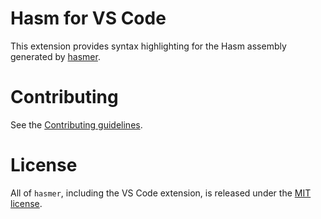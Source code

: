 # Hasm for VS Code

This extension provides syntax highlighting for the Hasm assembly generated by [hasmer](https://github.com/lucasbaizer2/hasmer).

# Contributing

See the [Contributing guidelines](https://github.com/lucasbaizer2/hasmer/blob/master/hasm-vscode/CONTRIBING.md).

# License

All of `hasmer`, including the VS Code extension, is released under the [MIT license](https://github.com/lucasbaizer2/hasmer/blob/master/hasm-vscode/LICENSE).

